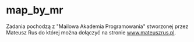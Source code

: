 # map_by_mr

Zadania pochodzą z "Mailowa Akademia Programowania" stworzonej przez Mateusz Rus do której można dołączyć na stronie www.mateuszrus.pl.
